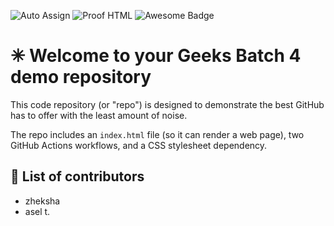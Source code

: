 ![Auto Assign](https://github.com/geek-batch/demo-repository/actions/workflows/auto-assign.yml/badge.svg) ![Proof HTML](https://github.com/geek-batch/demo-repository/actions/workflows/proof-html.yml/badge.svg) <img src="https://cdn.rawgit.com/sindresorhus/awesome/d7305f38d29fed78fa85652e3a63e154dd8e8829/media/badge.svg" alt="Awesome Badge"/>

# ✳ Welcome to your Geeks Batch 4 demo repository
This code repository (or "repo") is designed to demonstrate the best GitHub has to offer with the least amount of noise.

The repo includes an `index.html` file (so it can render a web page), two GitHub Actions workflows, and a CSS stylesheet dependency.

## 🥷 List of contributors
 - zheksha
 - asel t.
 
